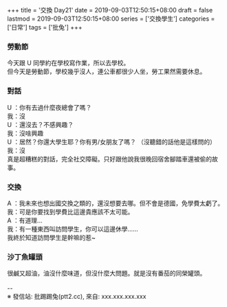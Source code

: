 +++
title = '交換 Day21'
date = 2019-09-03T12:50:15+08:00
draft = false
lastmod = 2019-09-03T12:50:15+08:00
series = ['交換學生']
categories = ['日常']
tags = ['批兔']
+++
### 勞動節
今天跟 U 同學約在學校寫作業，所以去學校。<br>
但今天是勞動節，學校幾乎沒人，連公車都很少人坐，勞工果然需要休息。<br>
### 對話
U ：你有去過什麼夜總會了嗎？<br>
我：沒<br>
U ：還沒去？不感興趣？<br>
我：沒啥興趣<br>
U ：居然？你還大學生耶？你有男/女朋友了嗎？ （沒聽錯的話他是這樣問的）<br>
我：沒<br>
真是超糟糕的對話，完全社交障礙。只好跟他說我很晚回宿舍腳踏車還被偷的故事。
### 交換
A ：我未來也想出國交換之類的，還沒想要去哪。但不會是德國，免學費太虧了。<br>
我：可是你要找到學費比這邊貴應該不太可能。<br>
A ：有道理...<br>
我：有一種東西叫訪問學生，你可以這邊休學......<br>
我終於知道訪問學生是幹嘛的惹~
### 沙丁魚罐頭
很鹹又超油，油沒什麼味道，但沒什麼大問題。就是沒有番茄的同榮罐頭。<br>
<br>
--<br>
※ 發信站: 批踢踢兔(ptt2.cc), 來自: xxx.xxx.xxx.xxx<br>
